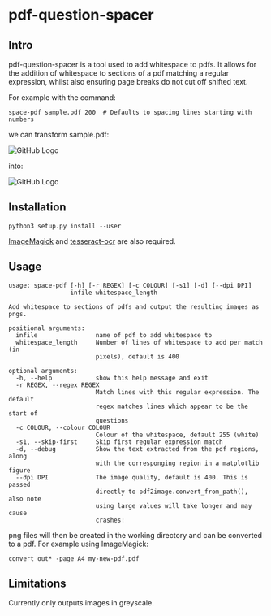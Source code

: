 # pdf-question-spacer

## Intro

pdf-question-spacer is a tool used to add whitespace to pdfs. It allows for the addition of whitespace to sections of a pdf matching a regular expression, whilst also ensuring page breaks do not cut off shifted text.

For example with the command:

```
space-pdf sample.pdf 200  # Defaults to spacing lines starting with numbers
```

we can transform sample.pdf:

![GitHub Logo](https://i.imgur.com/eGOXNKjl.png)

into:

![GitHub Logo](https://i.imgur.com/F3mjaFsl.png)

## Installation

```
python3 setup.py install --user
```

[ImageMagick](https://imagemagick.org/index.php) and [tesseract-ocr](https://github.com/tesseract-ocr/tesseract) are also required.

## Usage

```
usage: space-pdf [-h] [-r REGEX] [-c COLOUR] [-s1] [-d] [--dpi DPI]
                 infile whitespace_length

Add whitespace to sections of pdfs and output the resulting images as pngs.

positional arguments:
  infile                name of pdf to add whitespace to
  whitespace_length     Number of lines of whitespace to add per match (in
                        pixels), default is 400

optional arguments:
  -h, --help            show this help message and exit
  -r REGEX, --regex REGEX
                        Match lines with this regular expression. The default
                        regex matches lines which appear to be the start of
                        questions
  -c COLOUR, --colour COLOUR
                        Colour of the whitespace, default 255 (white)
  -s1, --skip-first     Skip first regular expression match
  -d, --debug           Show the text extracted from the pdf regions, along
                        with the corresponging region in a matplotlib figure
  --dpi DPI             The image quality, default is 400. This is passed
                        directly to pdf2image.convert_from_path(), also note
                        using large values will take longer and may cause
                        crashes!

```

png files will then be created in the working directory and can be converted to a pdf. For example using ImageMagick:

```
convert out* -page A4 my-new-pdf.pdf
```

## Limitations

Currently only outputs images in greyscale.
